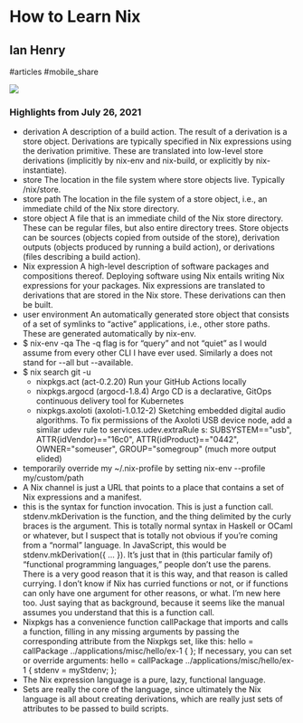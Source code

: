 # How to Learn Nix

## Ian Henry

#articles
#mobile_share

![](https://readwise-assets.s3.amazonaws.com/static/images/default-book-icon-1.a08c56e2fedd.png)

### Highlights from July 26, 2021

- derivation
  A description of a build action. The result of a derivation is a store object. Derivations are typically specified in Nix expressions using the derivation primitive. These are translated into low-level store derivations (implicitly by nix-env and nix-build, or explicitly by nix-instantiate).
- store
  The location in the file system where store objects live. Typically /nix/store.
- store path
  The location in the file system of a store object, i.e., an immediate child of the Nix store directory.
- store object
  A file that is an immediate child of the Nix store directory. These can be regular files, but also entire directory trees. Store objects can be sources (objects copied from outside of the store), derivation outputs (objects produced by running a build action), or derivations (files describing a build action).
- Nix expression
  A high-level description of software packages and compositions thereof. Deploying software using Nix entails writing Nix expressions for your packages. Nix expressions are translated to derivations that are stored in the Nix store. These derivations can then be built.
- user environment
  An automatically generated store object that consists of a set of symlinks to “active” applications, i.e., other store paths. These are generated automatically by nix-env.
- $ nix-env -qa
  The -q flag is for “query” and not “quiet” as I would assume from every other CLI I have ever used. Similarly a does not stand for --all but --available.
- $ nix search git -u
  * nixpkgs.act (act-0.2.20)
  Run your GitHub Actions locally
  * nixpkgs.argocd (argocd-1.8.4)
  Argo CD is a declarative, GitOps continuous delivery tool for Kubernetes
  * nixpkgs.axoloti (axoloti-1.0.12-2)
  Sketching embedded digital audio algorithms. To fix permissions of the Axoloti USB device node, add a similar udev rule to <literal>services.udev.extraRule
  s</literal>: <literal>SUBSYSTEM=="usb", ATTR{idVendor}=="16c0", ATTR{idProduct}=="0442", OWNER="someuser", GROUP="somegroup"</literal>
  (much more output elided)
- temporarily override my ~/.nix-profile by setting nix-env --profile my/custom/path
- A Nix channel is just a URL that points to a place that contains a set of Nix expressions and a manifest.
- this is the syntax for function invocation. This is just a function call. stdenv.mkDerivation is the function, and the thing delimited by the curly braces is the argument. This is totally normal syntax in Haskell or OCaml or whatever, but I suspect that is totally not obvious if you’re coming from a “normal” language. In JavaScript, this would be stdenv.mkDerivation({ ... }). It’s just that in (this particular family of) “functional programming languages,” people don’t use the parens. There is a very good reason that it is this way, and that reason is called currying. I don’t know if Nix has curried functions or not, or if functions can only have one argument for other reasons, or what. I’m new here too. Just saying that as background, because it seems like the manual assumes you understand that this is a function call.
- Nixpkgs has a convenience function callPackage that imports and calls a function, filling in any missing arguments by passing the corresponding attribute from the Nixpkgs set, like this:
  hello = callPackage ../applications/misc/hello/ex-1 { };
  If necessary, you can set or override arguments:
  hello = callPackage ../applications/misc/hello/ex-1 { stdenv = myStdenv; };
- The Nix expression language is a pure, lazy, functional language.
- Sets are really the core of the language, since ultimately the Nix language is all about creating derivations, which are really just sets of attributes to be passed to build scripts.
